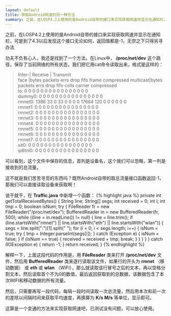 ```yaml
---
layout: default
title: 获取Android网速的另一种方法
summary: 之前，在LOSP4.2上使用的是Android自带的接口来实现获取网速并显示在通知栏，可是到了4.3以后发现这个接口无论如何，返回值都是-1，无奈之下只得另寻办法<br />功夫不负有心人，我还是找到了一个方法。在Linux中，/proc/net/dev 这个路径，保存了当前网络的所有状态，我们把它用cat命令读取出来，格式是这样的：
---
```

之前，在LOSP4.2上使用的是Android自带的接口来实现获取网速并显示在通知栏，可是到了4.3以后发现这个接口无论如何，返回值都是-1，无奈之下只得另寻办法

功夫不负有心人，我还是找到了一个方法。在Linux中， __/proc/net/dev__ 这个路径，保存了当前网络的所有状态，我们把它用cat命令读取出来，格式是这样的：
> Inter-|   Receive                                                |  Transmit  
>  face |bytes    packets errs drop fifo frame compressed multicast|bytes    packets errs drop fifo colls carrier compressed  
>     lo:       0       0    0    0    0     0          0         0        0       0    0    0    0     0       0          0  
> dummy0:       0       0    0    0    0     0          0         0        0       0    0    0    0     0       0          0  
> rmnet0:    1386      33    0   33    0     0          0         0    17664     120    0    0    0     0       0          0  
> rmnet1:       0       0    0    0    0     0          0         0        0       0    0    0    0     0       0          0  
> rmnet2:       0       0    0    0    0     0          0         0        0       0    0    0    0     0       0          0  
> rmnet3:       0       0    0    0    0     0          0         0        0       0    0    0    0     0       0          0  
> rmnet4:       0       0    0    0    0     0          0         0        0       0    0    0    0     0       0          0  
> rmnet5:       0       0    0    0    0     0          0         0        0       0    0    0    0     0       0          0  
> rmnet6:       0       0    0    0    0     0          0         0        0       0    0    0    0     0       0          0  
> rmnet7:       0       0    0    0    0     0          0         0        0       0    0    0    0     0       0          0  
>   sit0:       0       0    0    0    0     0          0         0        0       0    0    0    0     0       0          0  
> ip6tnl0:       0       0    0    0    0     0          0         0        0       0    0    0    0     0       0          0  

可以看到，这个文件中保存的信息，首列是设备名，这个我们可以忽略，第一列是接收到的总流量。

这不就是我们苦苦寻觅的东西吗？既然Android自带的取总流量接口函数返回-1，那我们可以直接读取设备来获取啊！

说干就干，在 __Traffic.java__ 中新增一个函数：
{% highlight java %}
  private int getTotalReceivedBytes() {
    String line;
    String[] segs;
    int received = 0;
    int i;
    int tmp = 0;
    boolean isNum;
    try {
      FileReader fr = new FileReader("/proc/net/dev");
      BufferedReader in = new BufferedReader(fr, 500);
      while ((line = in.readLine()) != null) {
        line = line.trim();
        if (line.startsWith("rmnet") || line.startsWith("eth") || line.startsWith("wlan")) {
          segs = line.split(":")[1].split(" ");
          for (i = 0; i < segs.length; i++) {
            isNum = true;
            try {
              tmp = Integer.parseInt(segs[i]);
            } catch (Exception e) {
              isNum = false;
            }
            if (isNum == true) {
              received = received + tmp;
              break;
            }
          }
        }
      }
    } catch (IOException e) {
      return -1;
    }
    return received;
  }
{% endhighlight %}

解释一下，上面这段代码的作用是，用 __FileReader__ 类来打开 __/proc/net/dev__ 文件，然后用 __BufferedReader__ 类来逐行读取该文件，如果行的开头为 __rmnet__ （移动数据） 或 __eth__ 或 __wlan__ （WIFI），那么就读取该行冒号之后的文本，再以空格分割文本，然后读取首个不为0的数值，最后返回获取到的总数据，该数据包含了本次WIFI和移动数据的所有流量。

然后，只需要再写一段代码，每隔一段时间读取一次总流量，然后用本次和前一次的差除以间隔时间来获取平均速度，再换算为 __K/s__ __M/s__ 等单位，显示即可。

这算是一个变通的方法来实现获取网速吧，已测试没有问题，可以放心使用。
